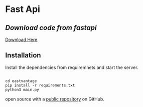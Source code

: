 # Fast Api
## _Download code from fastapi_
[Download Here](https://ulease.in:8181/docs#/code/files_download_code__get).

## Installation
Install the dependencies from requiremnets and start the server.

```

cd eastvantage
pip install -r requirements.txt
python3 main.py

```
open source with a [public repository](https://ulease.in:8181/docs#/code/files_download_code__get) on GitHub.
